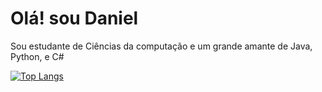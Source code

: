 # Olá! sou Daniel
Sou estudante de Ciências da computação e um grande amante de Java, Python, e C#


[![Top Langs](https://github-readme-stats.vercel.app/api/top-langs/?username=HDS0219&layout=compact&theme=tokyonight)](https://github.com/anuraghazra/github-readme-stats)
